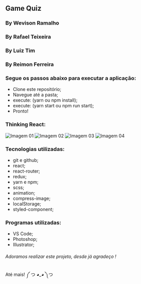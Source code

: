 ## Game Quiz
### By Wevison Ramalho
### By Rafael Teixeira
### By Luiz Tim
### By Reimon Ferreira

### Segue os passos abaixo para executar a aplicação:
* Clone este repositório;
* Navegue até a pasta;
* execute: (yarn ou npm install);
* execute: (yarn start ou npm run start);
* Pronto!

### Thinking React:
![Imagem 01](https://i.ibb.co/M9wM024/20190923-000223.jpg)
![Imagem 02](https://i.ibb.co/3zCR9xm/20190923-000255.jpg)
![Imagem 03](https://i.ibb.co/y59mvz3/20190923-000402.jpg)
![Imagem 04](https://i.ibb.co/sqyfvLc/20190923-000426.jpg)

### Tecnologias utilizadas:
* git e github;
* react;
* react-router;
* redux;
* yarn e npm;
* scss;
* animation;
* compress-image;
* localStorage;
* styled-component;

### Programas utilizadas:
* VS Code;
* Photoshop;
* Illustrator;

###### Adoramos realizar este projeto, desde já agradeço !

Até mais! ༼ つ ◕_◕ ༽つ
